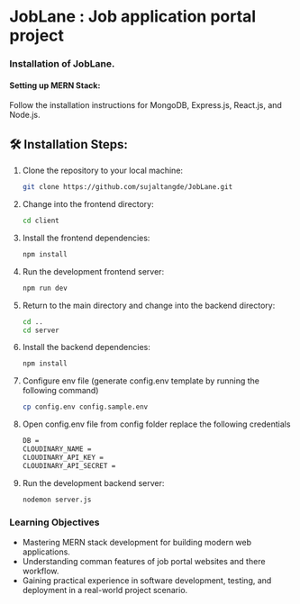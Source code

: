 # JobLane : Job application portal project

### Installation of JobLane.

#### Setting up MERN Stack:

Follow the installation instructions for MongoDB, Express.js, React.js, and Node.js.

<h2>🛠️ Installation Steps:</h2>

1. Clone the repository to your local machine:
    ```bash
    git clone https://github.com/sujaltangde/JobLane.git 
    ```

2. Change into the frontend directory:
    ```bash
    cd client
    ```

3. Install the frontend dependencies:
    ```bash
    npm install
    ```

4. Run the development frontend server:
    ```bash
    npm run dev
    ```

5. Return to the main directory and change into the backend directory:
    ```bash
    cd ..
    cd server
    ```

6. Install the backend dependencies:
    ```bash
    npm install
    ```
7. Configure env file (generate config.env template by running the following command)
    ```bash
    cp config.env config.sample.env
    ```
8. Open config.env file from config folder replace the following credentials
    ```bash
    DB = 
    CLOUDINARY_NAME = 
    CLOUDINARY_API_KEY =
    CLOUDINARY_API_SECRET =
    ```
9. Run the development backend server:
    ```bash
    nodemon server.js
    ```



### Learning Objectives

- Mastering MERN stack development for building modern web applications.
- Understanding comman features of job portal websites and there workflow.
- Gaining practical experience in software development, testing, and deployment in a real-world project scenario.
